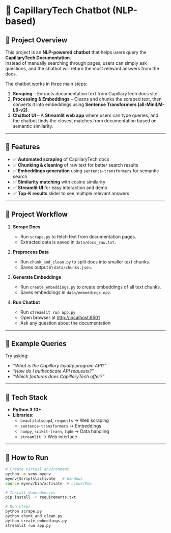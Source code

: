 # 📌 CapillaryTech Chatbot (NLP-based)

## 🔹 Project Overview  
This project is an **NLP-powered chatbot** that helps users query the **CapillaryTech Documentation**.  
Instead of manually searching through pages, users can simply ask questions, and the chatbot will return the most relevant answers from the docs.  

The chatbot works in three main steps:  
1. **Scraping** – Extracts documentation text from CapillaryTech docs site.  
2. **Processing & Embeddings** – Cleans and chunks the scraped text, then converts it into embeddings using **Sentence Transformers (all-MiniLM-L6-v2)**.  
3. **Chatbot UI** – A **Streamlit web app** where users can type queries, and the chatbot finds the closest matches from documentation based on semantic similarity.  

---

## 🔹 Features  
- ✅ **Automated scraping** of CapillaryTech docs  
- ✅ **Chunking & cleaning** of raw text for better search results  
- ✅ **Embeddings generation** using `sentence-transformers` for semantic search  
- ✅ **Similarity matching** with cosine similarity  
- ✅ **Streamlit UI** for easy interaction and demo  
- ✅ **Top-K results** slider to see multiple relevant answers  

---

## 🔹 Project Workflow  
1. **Scrape Docs**  
   - Run `scrape.py` to fetch text from documentation pages.  
   - Extracted data is saved in `data/docs_raw.txt`.  

2. **Preprocess Data**  
   - Run `chunk_and_clean.py` to split docs into smaller text chunks.  
   - Saves output in `data/chunks.json`.  

3. **Generate Embeddings**  
   - Run `create_embeddings.py` to create embeddings of all text chunks.  
   - Saves embeddings in `data/embeddings.npz`.  

4. **Run Chatbot**  
   - Run `streamlit run app.py`  
   - Open browser at [http://localhost:8501](http://localhost:8501)  
   - Ask any question about the documentation  

---

## 🔹 Example Queries  
Try asking:  
- *“What is the Capillary loyalty program API?”*  
- *“How do I authenticate API requests?”*  
- *“Which features does CapillaryTech offer?”*  

---

## 🔹 Tech Stack  
- **Python 3.10+**  
- **Libraries**:  
  - `beautifulsoup4`, `requests` → Web scraping  
  - `sentence-transformers` → Embeddings  
  - `numpy`, `scikit-learn`, `tqdm` → Data handling  
  - `streamlit` → Web interface  

---

## 🔹 How to Run  
```bash
# Create virtual environment
python -m venv myenv
myenv\Scripts\activate   # Windows
source myenv/bin/activate  # Linux/Mac

# Install dependencies
pip install -r requirements.txt

# Run steps
python scrape.py
python chunk_and_clean.py
python create_embeddings.py
streamlit run app.py
